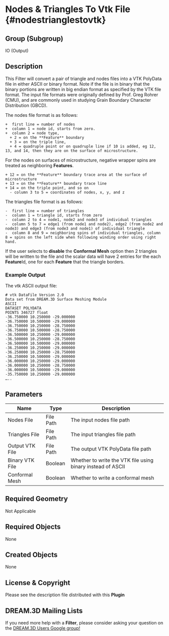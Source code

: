 Nodes & Triangles To Vtk File {#nodestrianglestovtk}
=============

## Group (Subgroup) ##
IO (Output)

## Description ##
This Filter will convert a pair of triangle and nodes files into a VTK PolyData file in either ASCII or binary format. Note if the file is in binary that the binary portions are written in big endian format as specified by the VTK file format. The input file formats were originally defined by Prof. Greg Rohrer (CMU), and are commonly used in studying Grain Boundary Character Distribution (GBCD). 

The nodes file format is as follows:

    +  first line = number of nodes
    +  column 1 = node id, starts from zero.
    +  column 2 = node type,
      + 2 = on the **Feature** boundary
      + 3 = on the triple line,
      + 4 = quadruple point or on quadruple line if 10 is added, eg 12, 13, and 14, then they are on the surface of microstructure.

For the nodes on surfaces of microstructure, negative wrapper spins are treated as neighboring **Features**.

    + 12 = on the **Feature** boundary trace area at the surface of microstructure
    + 13 = on the **Feature** boundary trace line
    + 14 = on the triple point, and so on
      - column 3 to 5 = coordinates of nodes, x, y, and z


The triangles file format is as follows:

    -  first line = number of triangles
    -  column 1 = triangle id, starts from zero
    -  column 2 to 4 = node1, node2 and node3 of individual triangles
    -  column 5 to 7 = edge1 (from node1 and node2), edge2 (from node2 and node3) and edge3 (from node3 and node1) of individual triangle
    -  column 8 and 9 = neighboring spins of individual triangles, column 8 = spins on the left side when following winding order using right hand.

If the user selects to __disable__ the **Conformal Mesh** option then 2 triangles will be written to the file and the scalar data will have 2 entries for the each **Feature**Id, one for each **Feature** that the triangle borders.

### Example Output ###
The vtk ASCII output file:     

    # vtk DataFile Version 2.0
    Data set from DREAM.3D Surface Meshing Module
    ASCII
    DATASET POLYDATA
    POINTS 346727 float
    -36.750000 10.250000 -29.000000
    -36.750000 10.500000 -29.000000
    -36.750000 10.250000 -28.750000
    -36.750000 10.500000 -28.750000
    -36.500000 10.250000 -29.000000
    -36.500000 10.250000 -28.750000
    -36.500000 10.500000 -29.000000
    -36.250000 10.250000 -29.000000
    -36.250000 10.250000 -28.750000
    -36.250000 10.500000 -29.000000
    -36.000000 10.250000 -29.000000
    -36.000000 10.250000 -28.750000
    -36.000000 10.500000 -29.000000
    -35.750000 10.250000 -29.000000
    …..


## Parameters ##
| Name | Type | Description |
|------|------|-------------|
| Nodes File | File Path | The input nodes file path |
| Triangles File | File Path | The input triangles file path |
| Output VTK File | File Path | The output VTK PolyData file path |
| Binary VTK File | Boolean | Whether to write the VTK file using binary instead of ASCII |
| Conformal Mesh | Boolean | Whether to write a conformal mesh |

## Required Geometry ##
Not Applicable

## Required Objects ##
None

## Created Objects ##
None

## License & Copyright ##

Please see the description file distributed with this **Plugin**

## DREAM.3D Mailing Lists ##

If you need more help with a **Filter**, please consider asking your question on the [DREAM.3D Users Google group!](https://groups.google.com/forum/?hl=en#!forum/dream3d-users)


